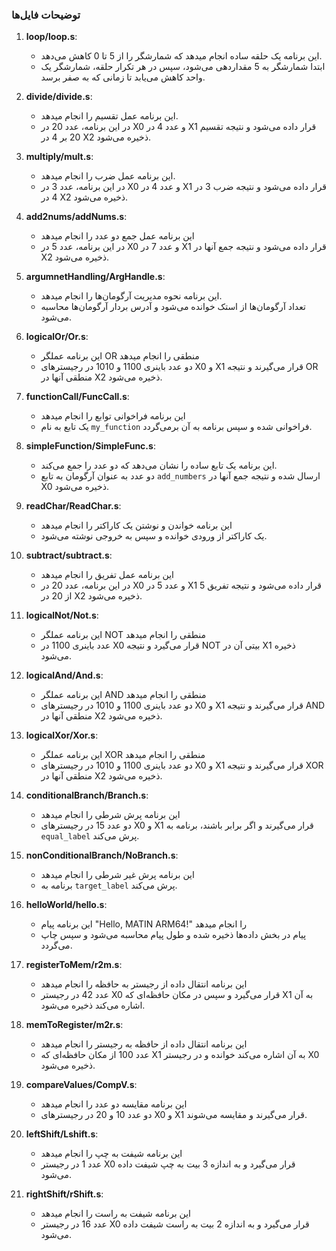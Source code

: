### توضیحات فایل‌ها

1. **loop/loop.s**:
    - این برنامه یک حلقه ساده انجام میدهد که شمارشگر را از 5 تا 0 کاهش می‌دهد.
    - ابتدا شمارشگر به 5 مقداردهی می‌شود، سپس در هر تکرار حلقه، شمارشگر یک واحد کاهش می‌یابد تا زمانی که به صفر برسد.

2. **divide/divide.s**:
    - این برنامه عمل تقسیم را انجام میدهد.
    - در این برنامه، عدد 20 در X0 و عدد 4 در X1 قرار داده می‌شود و نتیجه تقسیم 20 بر 4 در X2 ذخیره می‌شود.

3. **multiply/mult.s**:
    - این برنامه عمل ضرب را انجام میدهد.
    - در این برنامه، عدد 3 در X0 و عدد 4 در X1 قرار داده می‌شود و نتیجه ضرب 3 در 4 در X2 ذخیره می‌شود.

4. **add2nums/addNums.s**:
    - این برنامه عمل جمع دو عدد را انجام میدهد
    - در این برنامه، عدد 5 در X0 و عدد 7 در X1 قرار داده می‌شود و نتیجه جمع آنها در X2 ذخیره می‌شود.

5. **argumnetHandling/ArgHandle.s**:
    - این برنامه نحوه مدیریت آرگومان‌ها را انجام میدهد.
    - تعداد آرگومان‌ها از استک خوانده می‌شود و آدرس بردار آرگومان‌ها محاسبه می‌شود.

6. **logicalOr/Or.s**:
    - این برنامه عملگر OR منطقی را انجام میدهد
    - دو عدد باینری 1100 و 1010 در رجیسترهای X0 و X1 قرار می‌گیرند و نتیجه OR منطقی آنها در X2 ذخیره می‌شود.

7. **functionCall/FuncCall.s**:
    - این برنامه فراخوانی توابع را انجام میدهد
    - یک تابع به نام `my_function` فراخوانی شده و سپس برنامه به آن برمی‌گردد.

8. **simpleFunction/SimpleFunc.s**:
    - این برنامه یک تابع ساده را نشان می‌دهد که دو عدد را جمع می‌کند.
    - دو عدد به عنوان آرگومان به تابع `add_numbers` ارسال شده و نتیجه جمع آنها در X0 ذخیره می‌شود.

9. **readChar/ReadChar.s**:
    - این برنامه خواندن و نوشتن یک کاراکتر را انجام میدهد
    - یک کاراکتر از ورودی خوانده و سپس به خروجی نوشته می‌شود.

10. **subtract/subtract.s**:
    - این برنامه عمل تفریق را انجام میدهد
    - در این برنامه، عدد 20 در X0 و عدد 5 در X1 قرار داده می‌شود و نتیجه تفریق 5 از 20 در X2 ذخیره می‌شود.

11. **logicalNot/Not.s**:
    - این برنامه عملگر NOT منطقی را انجام میدهد
    - عدد باینری 1100 در X0 قرار می‌گیرد و نتیجه NOT بیتی آن در X1 ذخیره می‌شود.

12. **logicalAnd/And.s**:
    - این برنامه عملگر AND منطقی را انجام میدهد
    - دو عدد باینری 1100 و 1010 در رجیسترهای X0 و X1 قرار می‌گیرند و نتیجه AND منطقی آنها در X2 ذخیره می‌شود.

13. **logicalXor/Xor.s**:
    - این برنامه عملگر XOR منطقی را انجام میدهد
    - دو عدد باینری 1100 و 1010 در رجیسترهای X0 و X1 قرار می‌گیرند و نتیجه XOR منطقی آنها در X2 ذخیره می‌شود.

14. **conditionalBranch/Branch.s**:
    - این برنامه پرش شرطی را انجام میدهد
    - دو عدد 15 در رجیسترهای X0 و X1 قرار می‌گیرند و اگر برابر باشند، برنامه به  `equal_label` پرش می‌کند.

15. **nonConditionalBranch/NoBranch.s**:
    - این برنامه پرش غیر شرطی را انجام میدهد
    - برنامه به  `target_label` پرش می‌کند.

16. **helloWorld/hello.s**:
    - این برنامه پیام "Hello, MATIN ARM64!" را انجام میدهد
    - پیام در بخش داده‌ها ذخیره شده و طول پیام محاسبه می‌شود و سپس چاپ می‌گردد.

17. **registerToMem/r2m.s**:
    - این برنامه انتقال داده از رجیستر به حافظه را انجام میدهد
    - عدد 42 در رجیستر X0 قرار می‌گیرد و سپس در مکان حافظه‌ای که X1 به آن اشاره می‌کند ذخیره می‌شود.

18. **memToRegister/m2r.s**:
    - این برنامه انتقال داده از حافظه به رجیستر را انجام میدهد
    - عدد 100 از مکان حافظه‌ای که X1 به آن اشاره می‌کند خوانده و در رجیستر X0 ذخیره می‌شود.

19. **compareValues/CompV.s**:
    - این برنامه مقایسه دو عدد را انجام میدهد
    - دو عدد 10 و 20 در رجیسترهای X0 و X1 قرار می‌گیرند و مقایسه می‌شوند.

20. **leftShift/Lshift.s**:
    - این برنامه شیفت به چپ را انجام میدهد
    - عدد 1 در رجیستر X0 قرار می‌گیرد و به اندازه 3 بیت به چپ شیفت داده می‌شود.

21. **rightShift/rShift.s**:
    - این برنامه شیفت به راست را انجام میدهد
    - عدد 16 در رجیستر X0 قرار می‌گیرد و به اندازه 2 بیت به راست شیفت داده می‌شود.

